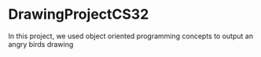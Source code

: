 # DrawingProjectCS32
In this project, we used object oriented programming concepts to output an angry birds drawing
